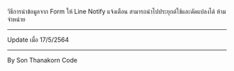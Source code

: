 วิธีการนำข้อมูลจาก Form ให้ Line Notify แจ้งเตือน
สามารถนำไปประยุกต์ใช้และดัดแปลงได้
ห้ามจำหน่าย
_________________________________________
Update เมื่อ 17/5/2564
_________________________________________
By Son Thanakorn Code
